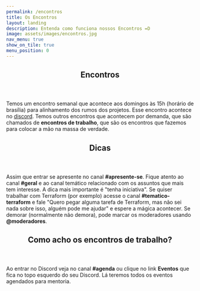 ```yaml
---
permalink: /encontros
title: Os Encontros
layout: landing
description: Entenda como funciona nossos Encontros =D
image: assets/images/encontros.jpg
nav_menu: true
show_on_tile: true
menu_position: 0
---
```


<!-- Main -->
<div id="main">

<section id="encontros">
	<div class="inner">
		<header class="major">
			<h2>Encontros</h2>
		</header>
		<p>
      Temos um encontro semanal que acontece aos domingos às 15h (horário de brasília) para alinhamento dos rumos dos projetos. Esse encontro acontece no <a href="https://discord.gg/Vsua55ZxMp">discord</a>.
      Temos outros encontros que acontecem por demanda, que são chamados de <strong>encontros de trabalho</strong>, que são os encontros que fazemos para colocar a mão na massa de verdade.
    </p>
	</div>
</section>

<section id="dicas">
	<div class="inner">
		<header class="major">
			<h2>Dicas</h2>
		</header>
		<p>
      Assim que entrar se apresente no canal <strong>#apresente-se</strong>. Fique atento ao canal <strong>#geral</strong> e ao canal temático relacionado com os assuntos que mais tem interesse. 
      A dica mais importante é "tenha iniciativa". Se quiser trabalhar com Terraform (por exemplo) acesse o canal <strong>#tematico-terraform</strong> e fale "Quero pegar alguma tarefa de Terraform, mas não sei nada sobre isso, alguém pode me ajudar" e espere a mágica acontecer. Se demorar (normalmente não demora), pode marcar os moderadores usando <strong>@moderadores</strong>.
    </p>
	</div>
</section>

<section id="dicas">
	<div class="inner">
		<header class="major">
			<h2>Como acho os encontros de trabalho?</h2>
		</header>
		<p>
      Ao entrar no Discord veja no canal <strong>#agenda</strong> ou clique no link <strong>Eventos</strong> que fica no topo esquerdo do seu Discord. Lá teremos todos os eventos agendados para mentoria.
    </p>
	</div>
</section>


</div>
